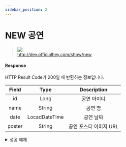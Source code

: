 ```yaml
---
sidebar_position: 2
---
```


# NEW 공연


> ![](https://img.shields.io/static/v1?label=&message=GET&color=blue) <br/>
> http://dev.officialhey.com/show/new


#### Response

HTTP Result Code가 200일 때 반환하는 정보입니다.

| Field  |     Type      |           Description           |   
|:------:|:-------------:|:-------------------------------:|
|   id   |     Long      |             공연 아이디              | 
|  name  |    String     |              공연 명               |   
|  date  | LocadDateTime |              공연 날짜              |  
| poster |    String     |         공연 포스터 이미지 URL          |   


  <details markdown="1">
  <summary>성공 예제</summary>

  ```
  {
  "ok": true,
  "data": [
    {
      "id": 5,
      "name": "show5",
      "date": "2024-04-03T19:00:00",
      "poster": "https://example.com/image1.jpg"
    },
    {
      "id": 4,
      "name": "show4",
      "date": "2024-04-03T19:00:00",
      "poster": "https://example.com/image1.jpg"
    },
    {
      "id": 3,
      "name": "show3",
      "date": "2024-04-03T19:00:00",
      "poster": "https://example.com/image1.jpg"
    },
    {
      "id": 2,
      "name": "show2",
      "date": "2024-04-03T19:00:00",
      "poster": "https://example.com/image1.jpg"
    },
    {
      "id": 1,
      "name": "show1",
      "date": "2024-04-03T19:00:00",
      "poster": "https://example.com/image1.jpg"
    }
  ]
}
  ```
  </details>
<br/>